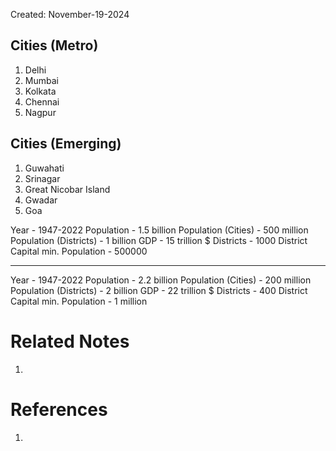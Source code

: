 Created: November-19-2024

## Cities (Metro)

1. Delhi
2. Mumbai
3. Kolkata
4. Chennai
5. Nagpur

## Cities (Emerging)

1. Guwahati
2. Srinagar
3. Great Nicobar Island
4. Gwadar
5. Goa

Year - 1947-2022
Population - 1.5 billion
Population (Cities) - 500 million
Population (Districts) - 1 billion
GDP - 15 trillion $
Districts - 1000
District Capital min. Population - 500000

___

Year - 1947-2022
Population - 2.2 billion
Population (Cities) - 200 million
Population (Districts) - 2 billion
GDP - 22 trillion $
Districts - 400
District Capital min. Population - 1 million

# Related Notes

1. 
# References

1. 